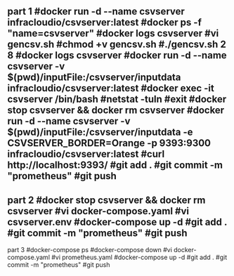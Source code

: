 part 1
#docker run -d --name csvserver infracloudio/csvserver:latest
#docker ps -f "name=csvserver"
#docker logs csvserver
#vi gencsv.sh
#chmod +v gencsv.sh
#./gencsv.sh 2 8
#docker logs csvserver
#docker run -d --name csvserver -v $(pwd)/inputFile:/csvserver/inputdata infracloudio/csvserver:latest
#docker exec -it csvserver /bin/bash
#netstat -tuln
#exit
#docker stop csvserver && docker rm csvserver
#docker run -d --name csvserver -v $(pwd)/inputFile:/csvserver/inputdata -e CSVSERVER_BORDER=Orange -p 9393:9300 infracloudio/csvserver:latest
#curl http://localhost:9393/
#git add .
#git commit -m "prometheus"
#git push
------------------------------------------------------------------------------------------------------------------------------------------------------------------------------
part 2
#docker stop csvserver && docker rm csvserver
#vi docker-compose.yaml
#vi csvserver.env
#docker-compose up -d
#git add .
#git commit -m "prometheus"
#git push
-------------------------------------------------------------------------------------------------------------------------------------------------------------------------------------------
part 3
#docker-compose ps
#docker-compose down
#vi docker-compose.yaml
#vi prometheus.yaml
#docker-compose up -d
#git add .
#git commit -m "prometheus"
#git push

